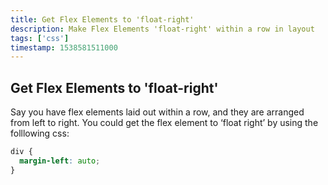 ```yaml
---
title: Get Flex Elements to 'float-right'
description: Make Flex Elements 'float-right' within a row in layout
tags: ['css']
timestamp: 1538581511000
---
```


## Get Flex Elements to 'float-right'

Say you have flex elements laid out within a row, and they are arranged from left to right. You could get the flex element to ‘float right’ by using the folllowing css:

```css
div {
  margin-left: auto;
}
```
